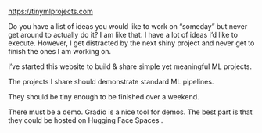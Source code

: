 https://tinymlprojects.com

Do you have a list of ideas you would like to work on “someday” but never get around to actually do it? I am like that. I have a lot of ideas I’d like to execute. However, I get distracted by the next shiny project and never get to finish the ones I am working on.

I’ve started this website to build & share simple yet meaningful ML projects.

The projects I share should demonstrate standard ML pipelines.

They should be tiny enough to be finished over a weekend.

There must be a demo. Gradio is a nice tool for demos. The best part is that they could be hosted on Hugging Face Spaces .
